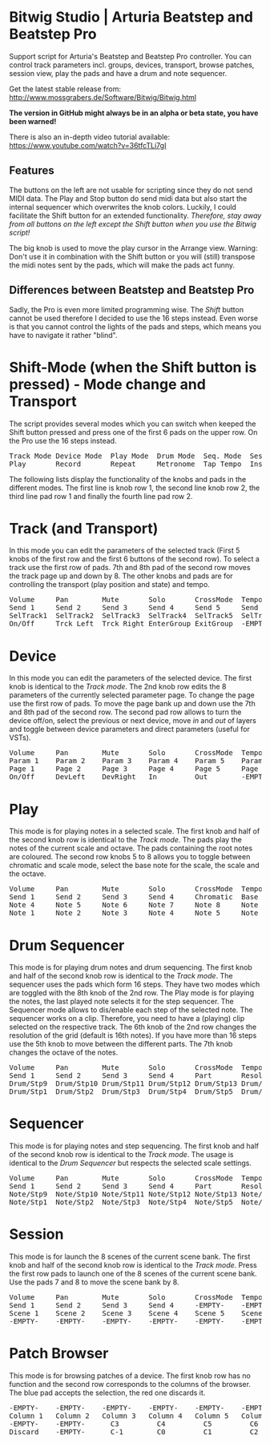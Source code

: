 # Bitwig Studio | Arturia Beatstep and Beatstep Pro

Support script for Arturia's Beatstep and Beatstep Pro controller. You can control track parameters incl. groups, devices, transport, browse patches, session view, play the pads and have a drum and note sequencer.

Get the latest stable release from: http://www.mossgrabers.de/Software/Bitwig/Bitwig.html

**The version in GitHub might always be in an alpha or beta state, you have been warned!**

There is also an in-depth video tutorial available: https://www.youtube.com/watch?v=36tfcTLi7gI

## Features

The buttons on the left are not usable for scripting since they do not send MIDI data. 
The Play and Stop button do send midi data but also start the internal sequencer which overwrites the knob colors.
Luckily, I could facilitate the Shift button for an extended functionality.
*Therefore, stay away from all buttons on the left except the Shift button when you use the Bitwig script!*

The big knob is used to move the play cursor in the Arrange view.
Warning: Don't use it in combination with the Shift button or you will (still) transpose the midi notes sent by the pads, which will make the pads act funny.


## Differences between Beatstep and Beatstep Pro

Sadly, the Pro is even more limited programming wise. The _Shift_ button cannot be used therefore I decided to use the 16 steps instead.
Even worse is that you cannot control the lights of the pads and steps, which means you have to navigate it rather "blind".


Shift-Mode (when the Shift button is pressed) - Mode change and Transport
=========================================================================

The script provides several modes which you can switch when keeped the Shift button pressed and press one of the first 6 pads on the upper row.
On the Pro use the 16 steps instead.


<pre>Track Mode Device Mode  Play Mode  Drum Mode  Seq. Mode  Session Mode        -EMPTY-            Open VST
Play       Record       Repeat     Metronome  Tap Tempo  Insert Dev. Before  Insert Dev. After  Browser</pre>


The following lists display the functionality of the knobs and pads in the different modes. 
The first line is knob row 1, the second line knob row 2, the third line pad row 1 and finally the fourth line pad row 2.


Track (and Transport)
=====================

In this mode you can edit the parameters of the selected track (First 5 knobs of the first row 
and the first 6 buttons of the second row). To select a track use the first row of pads. 
7th and 8th pad of the second row moves the track page up and down by 8.
The other knobs and pads are for controlling the transport (play position and state) and tempo.

<pre>Volume     Pan        Mute       Solo       CrossMode  Tempo      PlayCursr  MasterVol
Send 1     Send 2     Send 3     Send 4     Send 5     Send 6     -EMPTY-    Crossfade
SelTrack1  SelTrack2  SelTrack3  SelTrack4  SelTrack5  SelTrack6  SelTrack7  SelTrack8
On/Off     Trck Left  Trck Right EnterGroup ExitGroup  -EMPTY-    Bank Down  Bank Up</pre>

                                                                             
Device                                                                       
======

In this mode you can edit the parameters of the selected device. 
The first knob is identical to the *Track mode*.
The 2nd knob row edits the 8 parameters of the currently selected parameter page. 
To change the page use the first row of pads.
To move the page bank up and down use the 7th and 8th pad of the second row.
The second pad row allows to turn the device off/on, select the previous or next device,
move *in* and *out* of layers and toggle between device parameters and direct parameters (useful for VSTs).

<pre>Volume     Pan        Mute       Solo       CrossMode  Tempo      PlayCursr  MasterVol
Param 1    Param 2    Param 3    Param 4    Param 5    Param 6    Param 7    Param 8
Page 1     Page 2     Page 3     Page 4     Page 5     Page 6     Page 7     Page 8
On/Off     DevLeft    DevRight   In         Out        -EMPTY-    PageBnkDn  PageBnkUp</pre>


Play                                                                         
====

This mode is for playing notes in a selected scale. The first knob and half of the second knob row is 
identical to the *Track mode*. The pads play the notes of the current scale and octave. The pads containing the root 
notes are coloured. The second row knobs 5 to 8 allows you to toggle between chromatic and scale mode, 
select the base note for the scale, the scale and the octave.

<pre>Volume     Pan        Mute       Solo       CrossMode  Tempo      PlayCursr  MasterVol
Send 1     Send 2     Send 3     Send 4     Chromatic  Base Note  Scale      Octave
Note 4     Note 5     Note 6     Note 7     Note 8     Note 9     Note 10    Note 11
Note 1     Note 2     Note 3     Note 4     Note 5     Note 6     Note 7     Note 8</pre>


Drum Sequencer
==============

This mode is for playing drum notes and drum sequencing. The first knob and half of the second 
knob row is identical to the *Track mode*.
The sequencer uses the pads which form 16 steps. They have two modes which are toggled with 
the 8th knob of the 2nd row. The Play mode is for playing the notes, the last played note 
selects it for the step sequencer. The Sequencer mode allows to dis/enable each step of the 
selected note.
The sequencer works on a clip. Therefore, you need to have a (playing) clip selected on the 
respective track.
The 6th knob of the 2nd row changes the resolution of the grid (default is 16th notes). If
you have more than 16 steps use the 5th knob to move between the different parts.
The 7th knob changes the octave of the notes.

<pre>Volume     Pan        Mute       Solo       CrossMode  Tempo      PlayCursr  MasterVol
Send 1     Send 2     Send 3     Send 4     Part       Resolution Up/Down    Play/Seq
Drum/Stp9  Drum/Stp10 Drum/Stp11 Drum/Stp12 Drum/Stp13 Drum/Stp14 Drum/Stp15 Drum/Stp16
Drum/Stp1  Drum/Stp2  Drum/Stp3  Drum/Stp4  Drum/Stp5  Drum/Stp6  Drum/Stp7  Drum/Stp8</pre>


Sequencer
=========

This mode is for playing notes and step sequencing. The first knob and half of the second 
knob row is identical to the *Track mode*.
The usage is identical to the *Drum Sequencer* but respects the selected scale settings.

<pre>Volume     Pan        Mute       Solo       CrossMode  Tempo      PlayCursr  MasterVol
Send 1     Send 2     Send 3     Send 4     Part       Resolution Up/Down    Play/Seq
Note/Stp9  Note/Stp10 Note/Stp11 Note/Stp12 Note/Stp13 Note/Stp14 Note/Stp15 Note/Stp16
Note/Stp1  Note/Stp2  Note/Stp3  Note/Stp4  Note/Stp5  Note/Stp6  Note/Stp7  Note/Stp8</pre>


Session
=======

This mode is for launch the 8 scenes of the current scene bank. The first knob and half of the second 
knob row is identical to the *Track mode*.
Press the first row pads to launch one of the 8 scenes of the current scene bank. Use 
the pads 7 and 8 to move the scene bank by 8.

<pre>Volume     Pan        Mute       Solo       CrossMode  Tempo      PlayCursr  MasterVol
Send 1     Send 2     Send 3     Send 4     -EMPTY-    -EMPTY-    -EMPTY-    -EMPTY-
Scene 1    Scene 2    Scene 3    Scene 4    Scene 5    Scene 6    Scene 7    Scene 8
-EMPTY-    -EMPTY-    -EMPTY-    -EMPTY-    -EMPTY-    -EMPTY-    SBankDown  SBankUp</pre>


Patch Browser
=============

This mode is for browsing patches of a device. The first knob row has no function and the second row corresponds to the columns of the browser. The blue pad accepts the selection, the red one discards it.

<pre>-EMPTY-    -EMPTY-    -EMPTY-    -EMPTY-    -EMPTY-    -EMPTY-    -EMPTY-    -EMPTY-
Column 1   Column 2   Column 3   Column 4   Column 5   Column 6   -EMPTY-    Patch
-EMPTY-    -EMPTY-      C3         C4         C5         C6       -EMPTY-    -EMPTY-
Discard    -EMPTY-      C-1        C0         C1         C2       -EMPTY-    Accept</pre>
